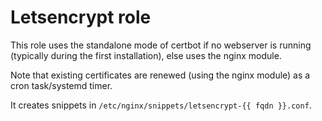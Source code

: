 # Letsencrypt role

This role uses the standalone mode of certbot if no webserver is
running (typically during the first installation), else uses the nginx
module.

Note that existing certificates are renewed (using the nginx module)
as a cron task/systemd timer.

It creates snippets in `/etc/nginx/snippets/letsencrypt-{{ fqdn }}.conf`.
